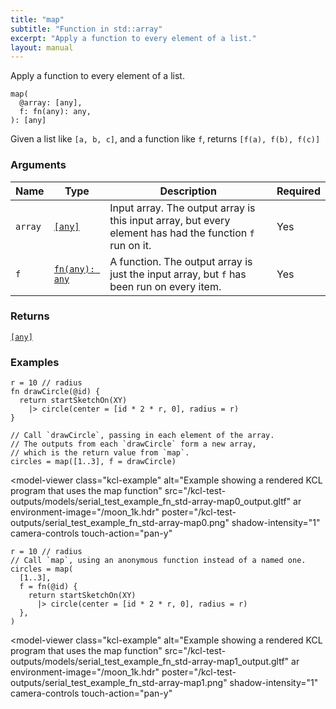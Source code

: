 ```yaml
---
title: "map"
subtitle: "Function in std::array"
excerpt: "Apply a function to every element of a list."
layout: manual
---
```


Apply a function to every element of a list.

```kcl
map(
  @array: [any],
  f: fn(any): any,
): [any]
```

Given a list like `[a, b, c]`, and a function like `f`, returns
`[f(a), f(b), f(c)]`

### Arguments

| Name | Type | Description | Required |
|----------|------|-------------|----------|
| `array` | [`[any]`](/docs/kcl-std/types/std-types-any) | Input array. The output array is this input array, but every element has had the function `f` run on it. | Yes |
| `f` | [`fn(any): any`](/docs/kcl-std/types/std-types-fn) | A function. The output array is just the input array, but `f` has been run on every item. | Yes |

### Returns

[`[any]`](/docs/kcl-std/types/std-types-any)


### Examples

```kcl
r = 10 // radius
fn drawCircle(@id) {
  return startSketchOn(XY)
    |> circle(center = [id * 2 * r, 0], radius = r)
}

// Call `drawCircle`, passing in each element of the array.
// The outputs from each `drawCircle` form a new array,
// which is the return value from `map`.
circles = map([1..3], f = drawCircle)

```


<model-viewer
  class="kcl-example"
  alt="Example showing a rendered KCL program that uses the map function"
  src="/kcl-test-outputs/models/serial_test_example_fn_std-array-map0_output.gltf"
  ar
  environment-image="/moon_1k.hdr"
  poster="/kcl-test-outputs/serial_test_example_fn_std-array-map0.png"
  shadow-intensity="1"
  camera-controls
  touch-action="pan-y"
>
</model-viewer>

```kcl
r = 10 // radius
// Call `map`, using an anonymous function instead of a named one.
circles = map(
  [1..3],
  f = fn(@id) {
    return startSketchOn(XY)
      |> circle(center = [id * 2 * r, 0], radius = r)
  },
)

```


<model-viewer
  class="kcl-example"
  alt="Example showing a rendered KCL program that uses the map function"
  src="/kcl-test-outputs/models/serial_test_example_fn_std-array-map1_output.gltf"
  ar
  environment-image="/moon_1k.hdr"
  poster="/kcl-test-outputs/serial_test_example_fn_std-array-map1.png"
  shadow-intensity="1"
  camera-controls
  touch-action="pan-y"
>
</model-viewer>


